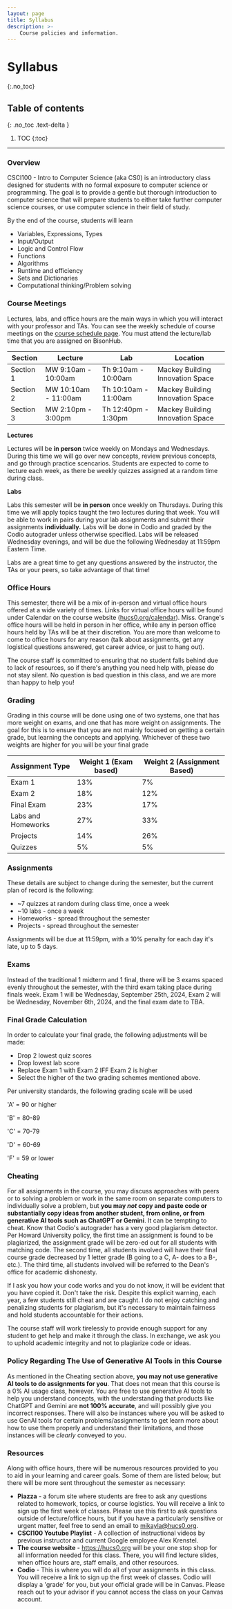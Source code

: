 ```yaml
---
layout: page
title: Syllabus
description: >-
    Course policies and information.
---
```


# Syllabus
{:.no_toc}

## Table of contents
{: .no_toc .text-delta }

1. TOC
{:toc}

---
### Overview

CSCI100 - Intro to Computer Science (aka CS0) is an introductory class designed for students with no formal exposure to computer science or programming. The goal is to provide a gentle but thorough introduction to computer science that will prepare students to either take further computer science courses, or use computer science in their field of study.

By the end of the course, students will learn

-   Variables, Expressions, Types
-   Input/Output
-   Logic and Control Flow
-   Functions
-   Algorithms
-   Runtime and efficiency
-   Sets and Dictionaries
-   Computational thinking/Problem solving

### Course Meetings

Lectures, labs, and office hours are the main ways in which you will interact with your professor and TAs. You can see the weekly schedule of course meetings on the [course schedule page](https://hucs0.org/schedule/). You must attend the lecture/lab time that you are assigned on BisonHub.

| Section | Lecture | Lab | Location |
| --- | --- | --- | --- |
| Section 1 | MW 9:10am - 10:00am | Th 9:10am - 10:00am | Mackey Building Innovation Space|
| Section 2 | MW 10:10am - 11:00am | Th 10:10am - 11:00am | Mackey Building Innovation Space|
| Section 3 | MW 2:10pm - 3:00pm | Th 12:40pm - 1:30pm | Mackey Building Innovation Space |

**Lectures**

Lectures will be **in person** twice weekly on Mondays and Wednesdays. During this time we will go over new concepts, review previous concepts, and go through practice scencarios. Students are expected to come to lecture each week, as there be weekly quizzes assigned at a random time during class.

**Labs**

Labs this semester will be **in person** once weekly on Thursdays. During this time we will apply topics taught the two lectures during that week. You will be able to work in pairs during your lab assignments and submit their assignments **individually.** Labs will be done in Codio and graded by the Codio autograder unless otherwise specified. Labs will be released Wednesday evenings, and will be due the following Wednesday at 11:59pm Eastern Time.

Labs are a great time to get any questions answered by the instructor, the TAs or your peers, so take advantage of that time!

### Office Hours

This semester, there will be a mix of in-person and virtual office hours offered at a wide variety of times. Links for virtual office hours will be found under Calendar on the course website ([hucs0.org/calendar](http://hucs0.org/calendar)). Miss. Orange's office hours will be held in person in her office, while any in person office hours held by TAs will be at their discretion. You are more than welcome to come to office hours for any reason (talk about assignments, get any logistical questions answered, get career advice, or just to hang out).

The course staff is committed to ensuring that no student falls behind due to lack of resources, so if there's anything you need help with, please do not stay silent. No question is bad question in this class, and we are more than happy to help you!

### Grading

Grading in this course will be done using one of two systems, one that has more weight on exams, and one that has more weight on assignments. The goal for this is to ensure that you are not mainly focused on getting a certain grade, but learning the concepts and applying. Whichever of these two weights are higher for you will be your final grade

| Assignment Type | Weight 1 (Exam based) | Weight 2 (Assignment Based) |
| --- | --- | --- |
| Exam 1 | 13% | 7% |
| Exam 2 | 18% | 12% |
| Final Exam | 23% | 17% |
| Labs and Homeworks | 27% | 33% |
| Projects | 14% | 26% |
| Quizzes | 5% | 5% |

### Assignments

These details are subject to change during the semester, but the current plan of record is the following:

-   ~7 quizzes at random during class time, once a week
-   ~10 labs - once a week
-   Homeworks - spread throughout the semester
-   Projects - spread throughout the semester

Assignments will be due at 11:59pm, with a 10% penalty for each day it's late, up to 5 days.

### Exams

Instead of the traditional 1 midterm and 1 final, there will be 3 exams spaced evenly throughout the semester, with the third exam taking place during finals week. Exam 1 will be Wednesday, September 25th, 2024, Exam 2 will be Wednesday, November 6th, 2024, and the final exam date to TBA.

### Final Grade Calculation

In order to calculate your final grade, the following adjustments will be made:

-   Drop 2 lowest quiz scores
-   Drop lowest lab score
-   Replace Exam 1 with Exam 2 IFF Exam 2 is higher
-   Select the higher of the two grading schemes mentioned above.

Per university standards, the following grading scale will be used

'A' = 90 or higher

'B' = 80-89

'C' = 70-79

'D' = 60-69

'F' = 59 or lower

### Cheating

For all assignments in the course, you may discuss approaches with peers or to solving a problem or work in the same room on separate computers to individually solve a problem, but **you may *not* copy and paste code or substantially copy ideas from another student, from online, or from generative AI tools such as ChatGPT or Gemini**. It can be tempting to cheat. Know that Codio's autograder has a very good plagiarism detector. Per Howard University policy, the first time an assignment is found to be plagiarized, the assignment grade will be zero-ed out for all students with matching code. The second time, all students involved will have their final course grade decreased by 1 letter grade (B going to a C, A- does to a B-, etc.). The third time, all students involved will be referred to the Dean's office for academic dishonesty.

If I ask you how your code works and you do not know, it will be evident that you have copied it. Don't take the risk. Despite this explicit warning, each year, a few students still cheat and are caught. I do not enjoy catching and penalizing students for plagiarism, but it's necessary to maintain fairness and hold students accountable for their actions.

The course staff will work tirelessly to provide enough support for any student to get help and make it through the class. In exchange, we ask you to uphold academic integrity and not to plagiarize code or ideas.

### Policy Regarding The Use of Generative AI Tools in this Course

As mentioned in the Cheating section above, **you may not use generative AI tools to do assignments for you**. That does not mean that this course is a 0% AI usage class, however. You are free to use generative AI tools to help you understand concepts, with the understanding that products like ChatGPT and Gemini are **not 100% accurate**, and will possibly give you incorrect responses. There will also be instances where you will be asked to use GenAI tools for certain problems/assignments to get learn more about how to use them properly and understand their limitations, and those instances will be *clearly* conveyed to you.

### Resources

Along with office hours, there will be numerous resources provided to you to aid in your learning and career goals. Some of them are listed below, but there will be more sent throughout the semester as necessary:

-   **Piazza** - a forum site where students are free to ask any questions related to homework, topics, or course logistics. You will receive a link to sign up the first week of classes. Please use this first to ask questions outside of lecture/office hours, but if you have a particularly sensitive or urgent matter, feel free to send an email to <mikayla@hucs0.org>.
-   **CSCI100 Youtube Playlist** - A collection of instructional videos by previous instructor and current Google employee Alex Krenstel.
-   **The course website** - <https://hucs0.org> will be your one stop shop for all information needed for this class. There, you will find lecture slides, when office hours are, staff emails, and other resources.
-   **Codio** - This is where you will do all of your assignments in this class. You will receive a link to sign up the first week of classes. Codio will display a 'grade' for you, but your official grade will be in Canvas. Please reach out to your advisor if you cannot access the class on your Canvas account.

